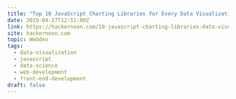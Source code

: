 ```yaml
---
title: "Top 10 JavaScript Charting Libraries for Every Data Visualization Need"
date: 2019-04-27T12:51:00Z
link: https://hackernoon.com/10-javascript-charting-libraries-data-visualization-b77523d23372?source=rss----3a8144eabfe3---4
site: hackernoon.com
topic: Webdev
tags:
  - data-visualization
  - javascript
  - data-science
  - web-development
  - front-end-development
draft: false
---
```

